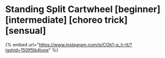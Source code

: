 # Standing Split Cartwheel \[beginner] \[intermediate] \[choreo trick] \[sensual]

{% embed url="https://www.instagram.com/p/COb1-q_h-tt/?igshid=150lf5lb4jvoe" %}
